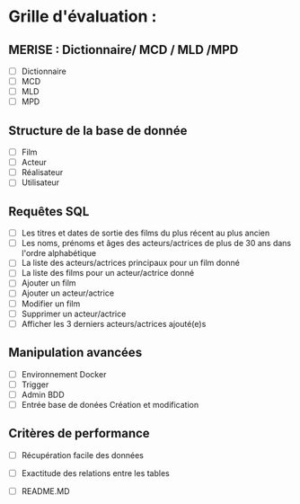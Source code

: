 # Grille d'évaluation :

## MERISE : Dictionnaire/ MCD / MLD /MPD 

- [ ] Dictionnaire  
- [ ] MCD
- [ ] MLD
- [ ] MPD

## Structure de la base de donnée

- [ ] Film
- [ ] Acteur
- [ ] Réalisateur
- [ ] Utilisateur

## Requêtes SQL
- [ ] Les titres et dates de sortie des films du plus récent au plus ancien
- [ ] Les noms, prénoms et âges des acteurs/actrices de plus de 30 ans dans l'ordre alphabétique
- [ ] La liste des acteurs/actrices principaux pour un film donné
- [ ] La liste des films pour un acteur/actrice donné
- [ ] Ajouter un film
- [ ] Ajouter un acteur/actrice
- [ ] Modifier un film
- [ ] Supprimer un acteur/actrice
- [ ] Afficher les 3 derniers acteurs/actrices ajouté(e)s
## Manipulation avancées 

- [ ] Environnement Docker
- [ ] Trigger 
- [ ] Admin BDD 
- [ ] Entrée base de donées Création et modification 

## Critères de performance 

- [ ] Récupération facile des données
- [ ] Exactitude des relations entre les tables
- [ ] README.MD

